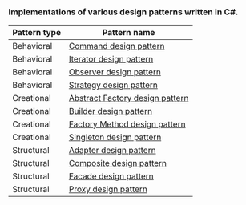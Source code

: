 ### Implementations of various design patterns written in C#.

| Pattern type | Pattern name |
| ------------ | ------------ |
| Behavioral   | [Command design pattern](https://github.com/nikola1595/DesignPatterns/blob/master/Behavioral/CommandDesignPattern.cs) |
| Behavioral   | [Iterator design pattern](https://github.com/nikola1595/DesignPatterns/blob/master/Behavioral/IteratorDesignPattern.cs) |
| Behavioral   | [Observer design pattern](https://github.com/nikola1595/DesignPatterns/blob/master/Behavioral/ObserverDesignPattern.cs) |
| Behavioral   | [Strategy design pattern](https://github.com/nikola1595/DesignPatterns/blob/master/Behavioral/StrategyDesignPattern.cs) |
| Creational   | [Abstract Factory design pattern](https://github.com/nikola1595/DesignPatterns/blob/master/Creational/AbstractFactoryPattern.cs) |
| Creational   | [Builder design pattern](https://github.com/nikola1595/DesignPatterns/blob/master/Creational/BuilderDesignPattern.cs) |
| Creational   | [Factory Method design pattern](https://github.com/nikola1595/DesignPatterns/blob/master/Creational/FactoryMethodDesignPattern.cs) |
| Creational   | [Singleton design pattern](https://github.com/nikola1595/DesignPatterns/blob/master/Creational/SingletonDesignPattern.cs) |
| Structural   | [Adapter design pattern](https://github.com/nikola1595/DesignPatterns/blob/master/Stuctural/AdapterDesignPattern.cs) |
| Structural   | [Composite design pattern](https://github.com/nikola1595/DesignPatterns/blob/master/Stuctural/CompositeDesignPattern.cs) |
| Structural   | [Facade design pattern](https://github.com/nikola1595/DesignPatterns/blob/master/Stuctural/FacadeDesignPattern.cs) |
| Structural   | [Proxy design pattern](https://github.com/nikola1595/DesignPatterns/blob/master/Stuctural/ProxyDesignPattern.cs) |
